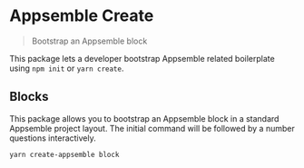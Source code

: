 # Appsemble Create

> Bootstrap an Appsemble block

This package lets a developer bootstrap Appsemble related boilerplate using `npm init` or
`yarn create`.

## Blocks

This package allows you to bootstrap an Appsemble block in a standard Appsemble project layout. The
initial command will be followed by a number questions interactively.

<!-- XXX Once published, change the code block this this:
```sh
yarn create appsemble block
```
-->

```sh
yarn create-appsemble block
```
